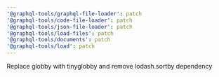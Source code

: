 ```yaml
---
'@graphql-tools/graphql-file-loader': patch
'@graphql-tools/code-file-loader': patch
'@graphql-tools/json-file-loader': patch
'@graphql-tools/load-files': patch
'@graphql-tools/documents': patch
'@graphql-tools/load': patch
---
```


Replace globby with tinyglobby and remove lodash.sortby dependency
